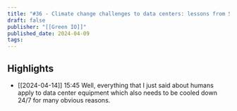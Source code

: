 ```yaml
---
title: "#36 - Climate change challenges to data centers: lessons from Singapore with PS Lee"
draft: false
publisher: "[[Green IO]]"
published_date: 2024-04-09
tags:
---
```



## Highlights
* [[2024-04-14]] 15:45  Well, everything that I just said about humans apply to data center equipment which also needs to be cooled down 24/7 for many obvious reasons.


